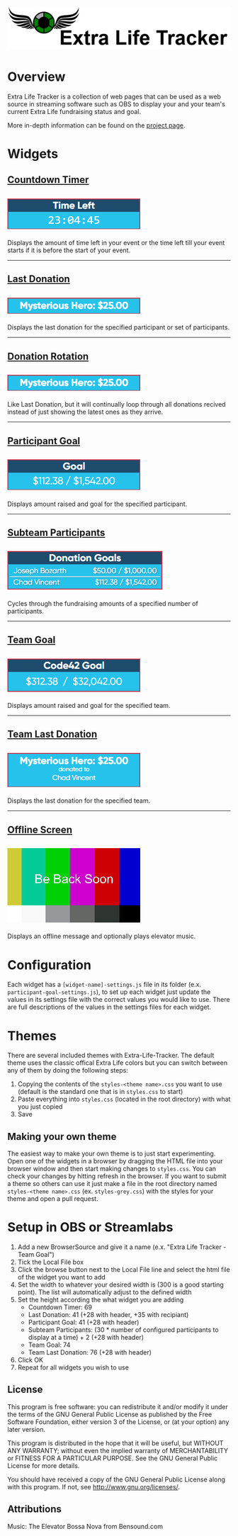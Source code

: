 # ![Extra-Life-Tracker-Header](docs/images/Extra-Life-Traker-Header.png)

# Overview
Extra Life Tracker is a collection of web pages that can be used as a web source in streaming software such as OBS to display your and your team's current Extra Life fundraising status and goal.

More in-depth information can be found on the [project page](https://bozarthprime.github.io/Extra-Life-Tracker/).

# Widgets

## [Countdown Timer](https://bozarthprime.github.io/Extra-Life-Tracker/widgets/countdown-timer)
## ![Countdonw-Timer-Preview](docs/images/Countdown-Timer-Preview.png)
Displays the amount of time left in your event or the time left till your event starts if it is before the start of your event.

<hr />

## [Last Donation](https://bozarthprime.github.io/Extra-Life-Tracker/widgets/last-donation)
## ![Last-Donation-Preview](docs/images/Last-Donation-Preview.png)
Displays the last donation for the specified participant or set of participants.

<hr />

## [Donation Rotation](https://bozarthprime.github.io/Extra-Life-Tracker/widgets/donation-rotation)
## ![Donation-Rotation-Preview](docs/images/Last-Donation-Preview.png)
Like Last Donation, but it will continually loop through all donations recived instead of just showing the latest ones as they arrive.

<hr />

## [Participant Goal](https://bozarthprime.github.io/Extra-Life-Tracker/widgets/participant-goal)
## ![Paticipant-Goal-Preview](docs/images/Participant-Goal-Preview.png)
Displays amount raised and goal for the specified participant.

<hr />

## [Subteam Participants](https://bozarthprime.github.io/Extra-Life-Tracker/widgets/subteam-participants)
## ![Subteam-Participants-Preview](docs/images/Subteam-Participants-Preview.png)
Cycles through the fundraising amounts of a specified number of participants.

<hr />

## [Team Goal](https://bozarthprime.github.io/Extra-Life-Tracker/widgets/team-goal)
## ![Team-Goal-Preview](docs/images/Team-Goal-Preview.png)
Displays amount raised and goal for the specified team.

<hr />

## [Team Last Donation](https://bozarthprime.github.io/Extra-Life-Tracker/widgets/team-last-donation)
## ![Team-Last-Donation-Preview](docs/images/Team-Last-Donation-Preview.png)
Displays the last donation for the specified team.

<hr />

## [Offline Screen](https://bozarthprime.github.io/Extra-Life-Tracker/widgets/offline-screen)
## ![Offline-Screen-Preview](docs/images/Offline-Screen-Preview.png)
Displays an offline message and optionally plays elevator music.

# Configuration
Each widget has a `[widget-name]-settings.js` file in its folder (e.x. `participant-goal-settings.js`), to set up each widget just update the values in its settings file with the correct values you would like to use. There are full descriptions of the values in the settings files for each widget.

# Themes
There are several included themes with Extra-Life-Tracker. The default theme uses the classic offical Extra Life colors but you can switch between any of them by doing the following steps:
1. Copying the contents of the `styles-<theme name>.css` you want to use (default is the standard one that is in `styles.css` to start)
2. Paste everything into `styles.css` (located in the root directory) with what you just copied
3. Save

## Making your own theme
The easiest way to make your own theme is to just start experimenting. Open one of the widgets in a browser by dragging the HTML file into your browser window and then start making changes to `styles.css`. You can check your changes by hitting refresh in the browser. If you want to submit a theme so others can use it just make a file in the root directory named `styles-<theme name>.css` (ex. `styles-grey.css`) with the styles for your theme and open a pull request.

# Setup in OBS or Streamlabs
1. Add a new BrowserSource and give it a name (e.x. "Extra Life Tracker - Team Goal")
2. Tick the Local File box
3. Click the browse button next to the Local File line and select the html file of the widget you want to add
4. Set the width to whatever your desired width is (300 is a good starting point). The list will automatically adjust to the defined width
5. Set the height according the what widget you are adding
	- Countdown Timer: 69
	- Last Donation: 41 (+28 with header, +35 with recipiant)
	- Participant Goal: 41 (+28 with header)
	- Subteam Participants: (30 * number of configured participants to display at a time) + 2 (+28 with header)
	- Team Goal: 74
	- Team Last Donation: 76 (+28 with header)
6. Click OK
7. Repeat for all widgets you wish to use


## License
This program is free software: you can redistribute it and/or modify
it under the terms of the GNU General Public License as published by
the Free Software Foundation, either version 3 of the License, or
(at your option) any later version.

This program is distributed in the hope that it will be useful,
but WITHOUT ANY WARRANTY; without even the implied warranty of
MERCHANTABILITY or FITNESS FOR A PARTICULAR PURPOSE.  See the
GNU General Public License for more details.

You should have received a copy of the GNU General Public License
along with this program.  If not, see <http://www.gnu.org/licenses/>.

## Attributions
Music: The Elevator Bossa Nova from Bensound.com
